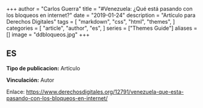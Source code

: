 +++
author = "Carlos Guerra"
title = "#Venezuela: ¿Qué está pasando con los bloqueos en internet?"
date = "2019-01-24"
description = "Artículo para Derechos Digitales"
tags = [
    "markdown",
    "css",
    "html",
    "themes",
]
categories = [
    "article",
    "author",
    "es",
]
series = ["Themes Guide"]
aliases = []
image = "ddbloqueos.jpg"
+++

## ES
**Tipo de publicacion:** Artículo

**Vinculación:** Autor

Enlace: <a href="https://www.derechosdigitales.org/12791/venezuela-que-esta-pasando-con-los-bloqueos-en-internet/" target="_blank">https://www.derechosdigitales.org/12791/venezuela-que-esta-pasando-con-los-bloqueos-en-internet/</a>
